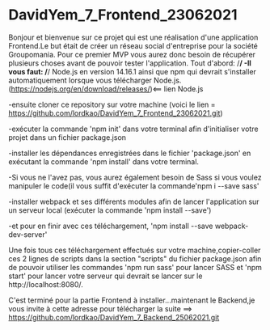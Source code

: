 ﻿# DavidYem_7_Frontend_23062021
Bonjour et bienvenue sur ce projet qui est une réalisation d'une application Frontend.Le but était de créer un réseau social d'entreprise pour la société Groupomania.
Pour ce premier MVP vous aurez donc besoin de récupérer plusieurs choses avant de pouvoir tester l'application.
Tout d'abord:
/**************************************************************************/
-Il vous faut:
/**************************************************************************/
Node.js en version 14.16.1 ainsi que npm qui devrait s'installer automatiquement lorsque vous télécharger Node.js.
(https://nodejs.org/en/download/releases/)<== lien Node.js

-ensuite cloner ce repository sur votre machine
(voici le lien = https://github.com/lordkao/DavidYem_7_Frontend_23062021.git)

-exécuter la commande 'npm init' dans votre terminal afin d'initialiser votre projet dans un fichier package.json

-installer les dépendances enregistrées dans le fichier 'package.json' en exécutant la commande 'npm install' dans votre terminal.

-Si vous ne l'avez pas, vous aurez également besoin de Sass si vous voulez manipuler le code(il vous suffit d'exécuter la commande'npm i --save sass' 

-installer webpack et ses différents modules afin de lancer l'application sur un serveur local
(exécuter la commande 'npm install --save')

-et pour en finir avec ces téléchargement, 'npm install --save webpack-dev-server'


Une fois tous ces téléchargement effectués sur votre machine,copier-coller ces 2 lignes de scripts dans la section "scripts" du fichier package.json afin de pouvoir utiliser les commandes 'npm run sass' pour lancer SASS et 'npm start' pour lancer votre serveur qui devrait se lancer sur le http://localhost:8080/.

C'est terminé pour la partie Frontend à installer...maintenant le Backend,je vous invite à cette adresse pour télécharger la suite ==> https://github.com/lordkao/DavidYem_7_Backend_25062021.git
